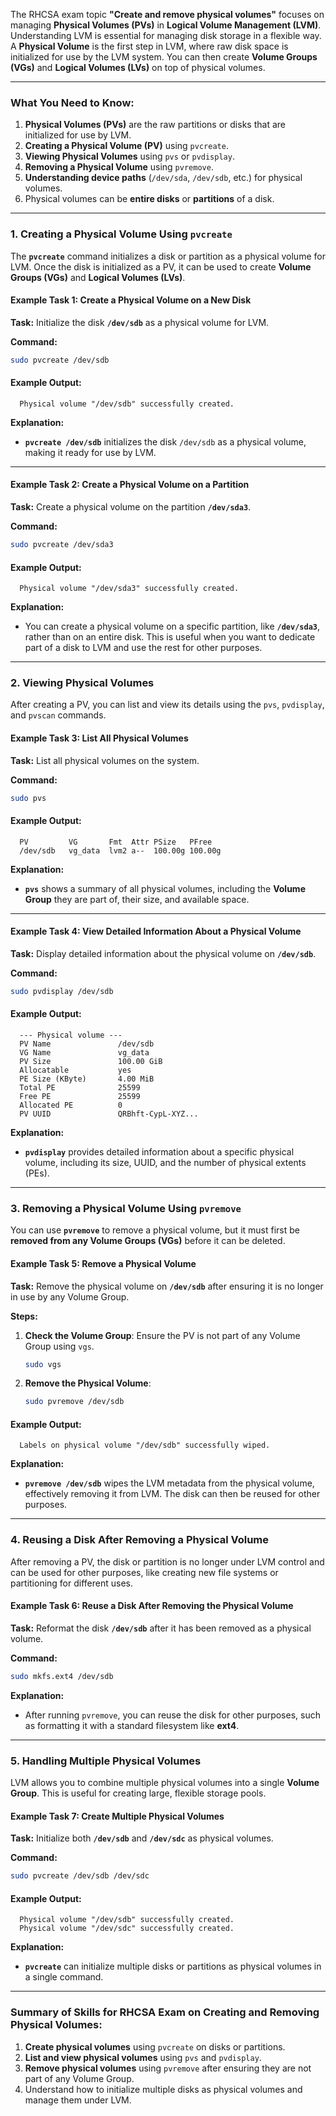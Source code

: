 The RHCSA exam topic **"Create and remove physical volumes"** focuses on managing **Physical Volumes (PVs)** in **Logical Volume Management (LVM)**. Understanding LVM is essential for managing disk storage in a flexible way. A **Physical Volume** is the first step in LVM, where raw disk space is initialized for use by the LVM system. You can then create **Volume Groups (VGs)** and **Logical Volumes (LVs)** on top of physical volumes.

---

### **What You Need to Know:**
1. **Physical Volumes (PVs)** are the raw partitions or disks that are initialized for use by LVM.
2. **Creating a Physical Volume (PV)** using `pvcreate`.
3. **Viewing Physical Volumes** using `pvs` or `pvdisplay`.
4. **Removing a Physical Volume** using `pvremove`.
5. **Understanding device paths** (`/dev/sda`, `/dev/sdb`, etc.) for physical volumes.
6. Physical volumes can be **entire disks** or **partitions** of a disk.

---

### **1. Creating a Physical Volume Using `pvcreate`**

The **`pvcreate`** command initializes a disk or partition as a physical volume for LVM. Once the disk is initialized as a PV, it can be used to create **Volume Groups (VGs)** and **Logical Volumes (LVs)**.

#### **Example Task 1: Create a Physical Volume on a New Disk**

**Task:** Initialize the disk **`/dev/sdb`** as a physical volume for LVM.

**Command:**
```bash
sudo pvcreate /dev/sdb
```

#### **Example Output:**
```
  Physical volume "/dev/sdb" successfully created.
```

**Explanation:**
- **`pvcreate /dev/sdb`** initializes the disk `/dev/sdb` as a physical volume, making it ready for use by LVM.

---

#### **Example Task 2: Create a Physical Volume on a Partition**

**Task:** Create a physical volume on the partition **`/dev/sda3`**.

**Command:**
```bash
sudo pvcreate /dev/sda3
```

#### **Example Output:**
```
  Physical volume "/dev/sda3" successfully created.
```

**Explanation:**
- You can create a physical volume on a specific partition, like **`/dev/sda3`**, rather than on an entire disk. This is useful when you want to dedicate part of a disk to LVM and use the rest for other purposes.

---

### **2. Viewing Physical Volumes**

After creating a PV, you can list and view its details using the `pvs`, `pvdisplay`, and `pvscan` commands.

#### **Example Task 3: List All Physical Volumes**

**Task:** List all physical volumes on the system.

**Command:**
```bash
sudo pvs
```

#### **Example Output:**
```
  PV         VG       Fmt  Attr PSize   PFree
  /dev/sdb   vg_data  lvm2 a--  100.00g 100.00g
```

**Explanation:**
- **`pvs`** shows a summary of all physical volumes, including the **Volume Group** they are part of, their size, and available space.

---

#### **Example Task 4: View Detailed Information About a Physical Volume**

**Task:** Display detailed information about the physical volume on **`/dev/sdb`**.

**Command:**
```bash
sudo pvdisplay /dev/sdb
```

#### **Example Output:**
```
  --- Physical volume ---
  PV Name               /dev/sdb
  VG Name               vg_data
  PV Size               100.00 GiB
  Allocatable           yes
  PE Size (KByte)       4.00 MiB
  Total PE              25599
  Free PE               25599
  Allocated PE          0
  PV UUID               QRBhft-CypL-XYZ...
```

**Explanation:**
- **`pvdisplay`** provides detailed information about a specific physical volume, including its size, UUID, and the number of physical extents (PEs).

---

### **3. Removing a Physical Volume Using `pvremove`**

You can use **`pvremove`** to remove a physical volume, but it must first be **removed from any Volume Groups (VGs)** before it can be deleted.

#### **Example Task 5: Remove a Physical Volume**

**Task:** Remove the physical volume on **`/dev/sdb`** after ensuring it is no longer in use by any Volume Group.

**Steps:**

1. **Check the Volume Group**: Ensure the PV is not part of any Volume Group using `vgs`.
   ```bash
   sudo vgs
   ```

2. **Remove the Physical Volume**:
   ```bash
   sudo pvremove /dev/sdb
   ```

#### **Example Output:**
```
  Labels on physical volume "/dev/sdb" successfully wiped.
```

**Explanation:**
- **`pvremove /dev/sdb`** wipes the LVM metadata from the physical volume, effectively removing it from LVM. The disk can then be reused for other purposes.

---

### **4. Reusing a Disk After Removing a Physical Volume**

After removing a PV, the disk or partition is no longer under LVM control and can be used for other purposes, like creating new file systems or partitioning for different uses.

#### **Example Task 6: Reuse a Disk After Removing the Physical Volume**

**Task:** Reformat the disk **`/dev/sdb`** after it has been removed as a physical volume.

**Command:**
```bash
sudo mkfs.ext4 /dev/sdb
```

**Explanation:**
- After running `pvremove`, you can reuse the disk for other purposes, such as formatting it with a standard filesystem like **ext4**.

---

### **5. Handling Multiple Physical Volumes**

LVM allows you to combine multiple physical volumes into a single **Volume Group**. This is useful for creating large, flexible storage pools.

#### **Example Task 7: Create Multiple Physical Volumes**

**Task:** Initialize both **`/dev/sdb`** and **`/dev/sdc`** as physical volumes.

**Command:**
```bash
sudo pvcreate /dev/sdb /dev/sdc
```

#### **Example Output:**
```
  Physical volume "/dev/sdb" successfully created.
  Physical volume "/dev/sdc" successfully created.
```

**Explanation:**
- **`pvcreate`** can initialize multiple disks or partitions as physical volumes in a single command.

---

### **Summary of Skills for RHCSA Exam on Creating and Removing Physical Volumes:**
1. **Create physical volumes** using `pvcreate` on disks or partitions.
2. **List and view physical volumes** using `pvs` and `pvdisplay`.
3. **Remove physical volumes** using `pvremove` after ensuring they are not part of any Volume Group.
4. Understand how to initialize multiple disks as physical volumes and manage them under LVM.
